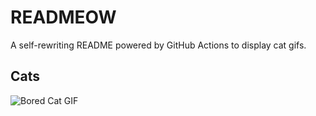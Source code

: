 # READMEOW

A self-rewriting README powered by GitHub Actions to display cat gifs.

## Cats

![Bored Cat GIF](https://media4.giphy.com/media/v1.Y2lkPTlhY2QwMmRhZGs0aGUxdWNreWo5NnBsaHRmaDh6aXB4endzZ3RmbmxtYzhoZndjcCZlcD12MV9naWZzX3NlYXJjaCZjdD1n/mlvseq9yvZhba/200.gif)
